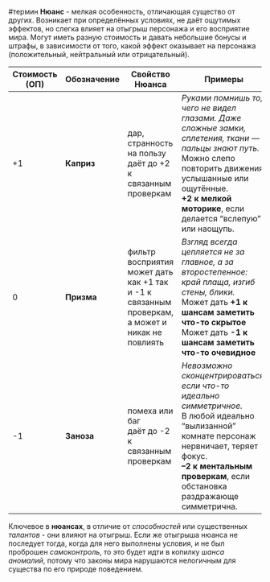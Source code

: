 #термин
**Нюанс** - мелкая особенность, отличающая существо от других. Возникает при определённых условиях, не даёт ощутимых эффектов, но слегка влияет на отыгрыш персонажа и его восприятие мира. Могут иметь разную стоимость и давать небольшие бонусы и штрафы, в зависимости от того, какой эффект оказывает на персонажа (положительный, нейтральный или отрицательный).

| Стоимость (ОП) | Обозначение | Свойство Нюанса                                                                                    | Примеры                                                                                                                                                                                                                              |
| -------------- | ----------- | -------------------------------------------------------------------------------------------------- | ------------------------------------------------------------------------------------------------------------------------------------------------------------------------------------------------------------------------------------ |
| +1             | **Каприз**  | дар, странность на пользу<br>даёт до +2 к связанным проверкам                                      | *Руками помнишь то, чего не видел глазами. Даже сложные замки, сплетения, ткани — пальцы знают путь.*<br>Можно слепо повторить движения, услышанные или ощутённые.<br>**+2 к мелкой моторике**, если делается “вслепую” или наощупь. |
| 0              | **Призма**  | фильтр восприятия<br>может дать как +1 так и -1 к связанным проверкам, а может и никак не повлиять | *Взгляд всегда цепляется не за главное, а за второстепенное: край плаща, изгиб стены, блики.*<br>Может дать **+1 к шансам заметить что-то скрытое**<br>Может дать **-1 к шансам заметить что-то очевидное**                          |
| -1             | **Заноза**  | помеха или баг<br>даёт до -2 к связанным проверкам                                                 | *Невозможно сконцентрироваться, если что-то идеально симметричное.*<br>В любой идеально “вылизанной” комнате персонаж нервничает, теряет фокус.<br>**–2 к ментальным проверкам**, если обстановка раздражающе симметрична.           |
Ключевое в **нюансах**, в отличие от *способностей* или существенных *талантов* - они влияют на отыгрыш. Если же отыгрыша нюанса не последует тогда, когда для него выполнены условия, и не был проброшен *самоконтроль*, то это будет идти в копилку *шанса аномалий*, потому что законы мира нарушаются нелогичным для существа по его природе поведением.